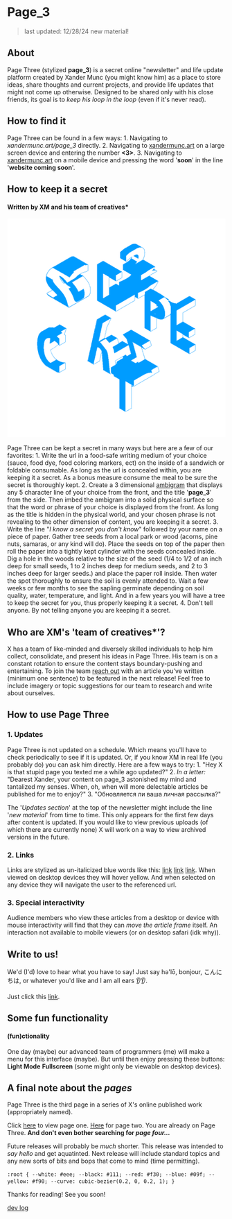 # Page_3 

> last updated: 12/28/24 
> new material! 

## About 

Page Three (stylized **page_3**) is a secret online "newsletter" and life update platform created by Xander Munc (you might know him) as a place to store ideas, share thoughts and current projects, and provide life updates that might not come up otherwise. Designed to be shared only with his close friends, its goal is to *keep his loop in the loop* (even if it's never read). 

## How to find it

Page Three can be found in a few ways:
    1. Navigating to *xandermunc.art/page_3* directly.
    2. Navigating to [xandermunc.art](https://xandermunc.art/) on a large screen device and entering the number **<3>**.
    3. Navigating to [xandermunc.art](https://xandermunc.art/) on a mobile device and pressing the word '**soon**' in the line '**website coming soon**'.

## How to keep it a secret 
#### Written by XM and his team of creatives*

![image](ambigram.png)

Page Three can be kept a secret in many ways but here are a few of our favorites:
    1. Write the url in a food-safe writing medium of your choice (sauce, food dye, food coloring markers, ect) on the inside of a sandwich or foldable consumable. As long as the url is concealed within, you are keeping it a secret. As a bonus measure consume the meal to be sure the secret is thoroughly kept. 
    2. Create a 3 dimensional [ambigram](https://2catteam.github.io/AmbigramGenerator/) that displays any 5 character line of your choice from the front, and the title '**page_3**' from the side. Then imbed the ambigram into a solid physical surface so that the word or phrase of your choice is displayed from the front. As long as the title is hidden in the physical world, and your chosen phrase is not revealing to the other dimension of content, you are keeping it a secret. 
    3. Write the line "*I know a secret you don't know*" followed by your name on a piece of paper. Gather tree seeds from a local park or wood (acorns, pine nuts, samaras, or any kind will do). Place the seeds on top of the paper then roll the paper into a tightly kept cylinder with the seeds concealed inside. Dig a hole in the woods relative to the size of the seed (1/4 to 1/2 of an inch deep for small seeds, 1 to 2 inches deep for medium seeds, and 2 to 3 inches deep for larger seeds.) and place the paper roll inside. Then water the spot thoroughly to ensure the soil is evenly attended to. Wait a few weeks or few months to see the sapling germinate depending on soil quality, water, temperature, and light. And in a few years you will have a tree to keep the secret for you, thus properly keeping it a secret. 
    4. Don't tell anyone. By not telling anyone you are keeping it a secret. 

## Who are XM's 'team of creatives*'?

X has a team of like-minded and diversely skilled individuals to help him collect, consolidate, and present his ideas in Page Three. His team is on a constant rotation to ensure the content stays boundary-pushing and entertaining. To join the team [reach out](mailto:xandermunc@gmail.com) with an article you've written (minimum one sentence) to be featured in the next release! Feel free to include imagery or topic suggestions for our team to research and write about ourselves.

## How to use Page Three
### 1. Updates

Page Three is not updated on a schedule. Which means you'll have to check periodically to see if it is updated. Or, if you know XM in real life (you probably do) you can ask him directly. Here are a few ways to try: 
    1. "Hey X is that stupid page you texted me a while ago updated?"
    2. *In a letter:* "Dearest Xander, your content on page_3 astonished my mind and tantalized my senses. When, oh, when will more delectable articles be published for me to enjoy?"
    3. "Обновляется ли ваша личная рассылка?"

The '*Updates section*' at the top of the newsletter might include the line '*new material*' from time to time. This only appears for the first few days after content is updated. If you would like to view previous uploads (of which there are currently none) X will work on a way to view archived versions in the future. 

### 2. Links 

Links are stylized as un-italicized blue words like this: [link](https://example.com/) [link](https://www.iana.org/domains/reserved) [link](https://info.cern.ch/hypertext/WWW/TheProject.html). When viewed on desktop devices they will hover yellow. And when selected on any device they will navigate the user to the referenced url. 

### 3. Special interactivity

Audience members who view these articles from a desktop or device with mouse interactivity will find that they can *move the article frame* itself. An interaction not available to mobile viewers (or on desktop safari (idk why)). 

## Write to us!

We'd (I'd) love to hear what you have to say! Just say hə'lō, bonjour, 
こんにちは, or whatever you'd like and I am all ears 👂👂.

Just click this [link](mailto:xandermunc@gmail.com).

## Some fun functionality 
#### (fun)ctionality

One day (maybe) our advanced team of programmers (me) will make a menu for this interface (maybe). But until then enjoy pressing these buttons: **Light Mode** **Fullscreen** (some might only be viewable on desktop devices).

## A final note about the *pages*

Page Three is the third page in a series of X's online published work (appropriately named).

Click [here](https://xandermunc.art/) to view page one. [Here](https://xandermunc.art/glossary/) for page two. You are already on Page Three. **And don't even bother searching for *page four...***

Future releases will probably be *much* shorter. This release was intended to *say hello* and get aquatinted. Next release will include standard topics and any new sorts of bits and bops that come to mind (time permitting).

```plaintext 
:root { --white: #eee; --black: #111; --red: #f30; --blue: #09f; --yellow: #f90; --curve: cubic-bezier(0.2, 0, 0.2, 1); }
```

Thanks for reading! See you soon! 

[dev log](https://github.com/xandermunc/page_3)
